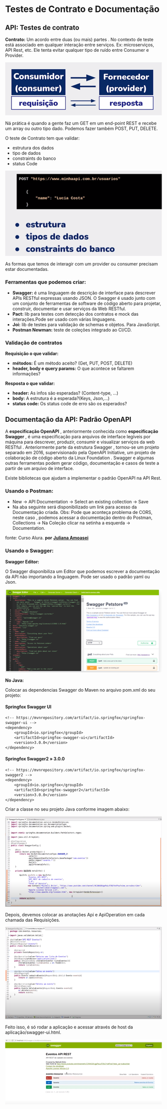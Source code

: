 # Testes de Contrato e Documentação

## **API: Testes de contrato** <a id="api-testes-de-contrato"></a>

**Contrato:** Um acordo entre duas \(ou mais\) partes . No contexto de teste está associado em qualquer interação entre serviços. Ex: microserviços, API Rest, etc. Ele tenta evitar qualquer tipo de ruído entre Consumer e Provider.

![](../.gitbook/assets/teste_contrato.png)

Ná prática é quando a gente faz um GET em um end-point REST e recebe um array ou outro tipo dado. Podemos fazer também POST, PUT, DELETE. 

O teste de Contrato tem que validar:

* estrutura dos dados
* tipo de dados
* constraints do banco
* status Code

![Exemplo de Contrato](../.gitbook/assets/exemplo_contrato.png)

As formas que temos de interagir com um provider ou consumer precisam estar documentadas. 

### Ferramentas que podemos criar: 

* **Swagger:** é uma linguagem de descrição de interface para descrever APIs RESTful expressas usando JSON. O Swagger é usado junto com um conjunto de ferramentas de software de código aberto para projetar, construir, documentar e usar serviços da Web RESTful.
* **Pact:** lib para testes com detecção dos contratos e mock das interações.Pode ser usado com várias linguagens.
* **Joi:** lib de testes para validação de schemas e objetos. Para JavaScript.
* **Postman Newman:** teste de coleções integrado ao CI/CD.

### **Validação de contratos** <a id="valida&#xE7;&#xE3;o-de-contratos"></a>

**Requisição o que validar:**

* **métodos:** É um método aceito? \(Get, PUT, POST, DELETE\)
* **header, body e query params:** O que acontece se faltarem informações?

**Resposta o que validar:**

* **header:** As infos são esperadas? \(Content-type, …\)
* **body:** A estrutura é a esperada?\(Keys, Json,…\)
* **status code:** Os status code de erro são os esperados?

## Documentação da API: Padrão OpenAPI <a id="documenta&#xE7;&#xE3;o-da-api-padr&#xE3;o-openapi"></a>

A **especificação OpenAPI** , anteriormente conhecida como **especificação Swagger** , é uma especificação para arquivos de interface legíveis por máquina para descrever, produzir, consumir e visualizar serviços da web RESTful . Anteriormente parte da estrutura Swagger , tornou-se um projeto separado em 2016, supervisionado pela OpenAPI Initiative, um projeto de colaboração de código aberto da Linux Foundation . Swagger e algumas outras ferramentas podem gerar código, documentação e casos de teste a partir de um arquivo de interface.

Existe bibliotecas que ajudam a implementar o padrão OpenAPI na API Rest. 

### **Usando o Postman:** <a id="usando-o-postman"></a>

* New → API Documentation → Select an existing collection → Save
* Na aba seguinte será disponibilizado um link para acesso da Documentação criada. Obs: Pode que aconteça problema de CORS, neste caso , podemos acessar a documentação dentro do Postman, Collections → Na Coleção clicar na setinha a esquerda → Documentation.

fonte: Curso Alura. **por** [**Juliana Amoasei**](https://cursos.alura.com.br/user/juliana-amoasei)

### **Usando o Swagger:** <a id="usando-o-swagger"></a>

**Swagger Editor:**

O Swagger disponibiliza um Editor que podemos escrever a documentação da API não importando a linguagem. Pode ser usado o padrão yaml ou Json.

![](../.gitbook/assets/swagger_editor.png)

**No Java:**

Colocar as dependencias Swagger do Maven no arquivo pom.xml do seu projeto:

#### Springfox Swagger UI <a id="springfox-swagger-ui"></a>

```text
<!-- https://mvnrepository.com/artifact/io.springfox/springfox-swagger-ui -->
<dependency>
    <groupId>io.springfox</groupId>
    <artifactId>springfox-swagger-ui</artifactId>
    <version>3.0.0</version>
</dependency>
```

#### Springfox Swagger2 » 3.0.0 <a id="springfox-swagger2-300"></a>

```text
<!-- https://mvnrepository.com/artifact/io.springfox/springfox-swagger2 -->
<dependency>
    <groupId>io.springfox</groupId>
    <artifactId>springfox-swagger2</artifactId>
    <version>3.0.0</version>
</dependency>
```

Criar a classe no seu projeto Java conforme imagem abaixo:

![](../.gitbook/assets/swagger.png)

Depois, devemos colocar as anotações Api e ApiOperation em cada chamada das Requisições.

![](../.gitbook/assets/swagger_01.png)

Feito isso, é só rodar a aplicação e acessar através de host da aplicação/swagger-ui.html.

![](../.gitbook/assets/swagger_02.png)

